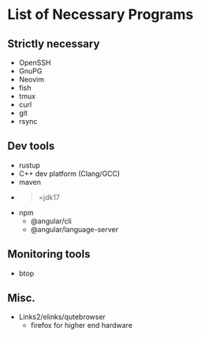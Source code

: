 # List of Necessary Programs

## Strictly necessary

- OpenSSH
- GnuPG
- Neovim
- fish
- tmux
- curl
- git
- rsync

## Dev tools

- rustup 
- C++ dev platform (Clang/GCC)
- maven
- >=jdk17
- npm
    - @angular/cli
    - @angular/language-server

## Monitoring tools

- btop

## Misc.

- Links2/elinks/qutebrowser
    - firefox for higher end hardware

